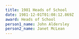 ```yaml
---
title: 1981 Heads of School
date: 1981-12-01T01:08:12.869Z
award: Heads of School
person1_name: John Aldersley
person2_name: Janet McLean
---
```


